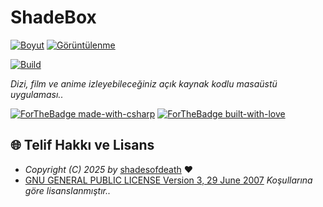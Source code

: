 # ShadeBox

[![Boyut](https://img.shields.io/github/repo-size/shadesofdeath/ShadeBox?logo=git&logoColor=white&label=Boyut)](#)
[![Görüntülenme](https://hits.seeyoufarm.com/api/count/incr/badge.svg?url=https://github.com/shadesofdeath/ShadeBox&title=Görüntülenme)](#)

[![Build](https://github.com/shadesofdeath/ShadeBox/actions/workflows/build.yml/badge.svg)](https://github.com/shadesofdeath/KekikStream/actions/workflows/build.yml)

*Dizi, film ve anime izleyebileceğiniz açık kaynak kodlu masaüstü uygulaması..*

[![ForTheBadge made-with-csharp](https://ForTheBadge.com/images/badges/made-with-c-sharp.svg)](https://learn.microsoft.com/dotnet/csharp/)
[![ForTheBadge built-with-love](https://ForTheBadge.com/images/badges/built-with-love.svg)](https://GitHub.com/ShadeBox/)

## 🌐 Telif Hakkı ve Lisans

* *Copyright (C) 2025 by* [shadesofdeath](https://github.com/shadesofdeath) ❤️️
* [GNU GENERAL PUBLIC LICENSE Version 3, 29 June 2007](https://github.com/shadesofdeath/ShadeBox/blob/main/LICENSE) *Koşullarına göre lisanslanmıştır..*